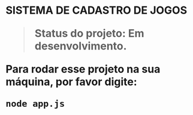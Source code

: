 <h1> SISTEMA DE CADASTRO DE JOGOS </hi1>

> Status do projeto: Em desenvolvimento.

Para rodar esse projeto na sua máquina, por favor digite:

```
node app.js
```
